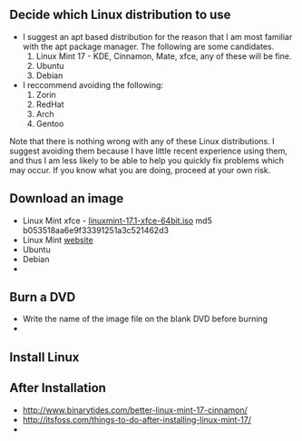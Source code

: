 ## Decide which Linux distribution to use
* I suggest an apt based distribution for the reason that I am most familiar with the apt package manager. The following are some candidates.
  1. Linux Mint 17 - KDE, Cinnamon, Mate, xfce, any of these will be fine.
  1. Ubuntu
  1. Debian
* I reccommend avoiding the following:
  1. Zorin
  1. RedHat
  1. Arch
  1. Gentoo

Note that there is nothing wrong with any of these Linux distributions. I suggest avoiding them because I have little recent experience using them, and thus I am less likely to be able to help you quickly fix problems which may occur. If you know what you are doing, proceed at your own risk.

## Download an image
* Linux Mint xfce - [linuxmint-17.1-xfce-64bit.iso](http://einstein.lan/files/linuxmint-17.1-xfce-64bit.iso) md5 b053518aa6e9f33391251a3c521462d3
* Linux Mint [website](http://www.linuxmint.com)
* Ubuntu
* Debian
* 

## Burn a DVD
* Write the name of the image file on the blank DVD before burning
* 
## Install Linux

## After Installation
* http://www.binarytides.com/better-linux-mint-17-cinnamon/
* http://itsfoss.com/things-to-do-after-installing-linux-mint-17/
* 
